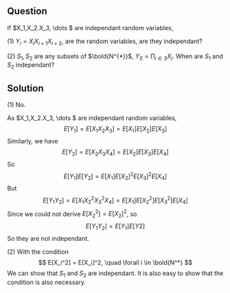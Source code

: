 ## Question

If $X_1,X_2.X_3, \dots $ are independant random variables,

(1) $Y_i = X_iX_{i+1}X_{i+2}$, are the random variables, are they independant?

(2) $S_1,S_2$ are any subsets of $\bold{N^{*}}$, $Y_S = \prod_{i \in S} X_i$. When are $S_1$ and $S_2$ independant?

## Solution

(1) No.

As $X_1,X_2.X_3, \dots $ are independant random variables, 
$$
E[Y_1] = E[X_1X_2X_3] = E[X_1]E[X_2]E[X_3]
$$
Similarly, we have
$$
E[Y_2] = E[X_2X_3X_4] = E[X_2]E[X_3]E[X_4]
$$
So 
$$
E[Y_1]E[Y_2] = E[X_1]E[X_2]^2E[X_3]^2E[X_4]
$$
But 
$$
E[Y_1Y_2] =E[X_1X_2^2X_3^2X_4] = E[X_1]E[X_2^2]E[X_3^2]E[X_4]
$$
Since we could not derive $E[X_2^2] = E[X_2]^2$, so
$$
E[Y_1Y_2] = E[Y_1]E[Y2]
$$
So they are not independant.

(2) With the condition 
$$
E[X_i^2] = E[X_i]^2, \quad \forall i \in \bold{N^*}
$$
We can show that $S_1$ and $S_2$ are independant. It is also easy to show that the condition is also necessary.







